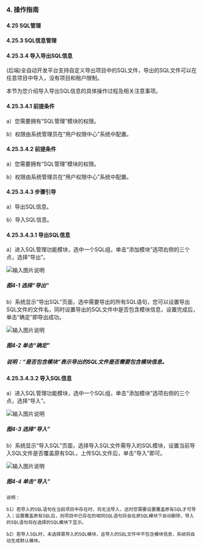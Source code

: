 ### 4. 操作指南

#### 4.25 SQL管理

#### 4.25.3 SQL信息管理

#### 4.25.3.4 导入导出SQL信息

(后端)全自动开发平台支持自定义导出项目中的SQL文件，导出的SQL文件可以在任意项目中导入，没有项目和租户限制。

本节为您介绍导入导出SQL信息的具体操作过程及相关注意事项。

#### 4.25.3.4.1 前提条件

a）您需要拥有“SQL管理”模块的权限。

b）权限由系统管理员在“用户权限中心”系统中配置。

#### 4.25.3.4.2 前提条件

a）您需要拥有“SQL管理”模块的权限。

b）权限由系统管理员在“用户权限中心”系统中配置。

#### 4.25.3.4.3 步骤引导

a）导出SQL信息。

b）导入SQL信息。

#### 4.25.3.4.3.1 导出SQL信息

a）进入SQL管理功能模块，选中一个SQL组，单击“添加模块”选项右侧的三个点，选择“导出”。

![输入图片说明](../../../../../images/SoFlu%EF%BC%88%E5%90%8E%E7%AB%AF%EF%BC%89%E5%BC%80%E5%8F%91%E5%B9%B3%E5%8F%B0/1.%20%E6%9C%80%E6%96%B0%E7%89%88%E6%9C%AC%20-%20%E6%9B%B4%E6%96%B0%E6%97%A5%E6%9C%9F%20-%202022.10.08/4.%20%E6%93%8D%E4%BD%9C%E6%8C%87%E5%8D%97/25.%20SQL%E7%AE%A1%E7%90%86/3.%20SQL%E4%BF%A1%E6%81%AF%E7%AE%A1%E7%90%86/4-1.png)

##### 图4-1 选择“导出”

b）系统显示“导出SQL”页面，选中需要导出的所有SQL语句，您可以设置导出SQL文件的文件名，同时设置导出的SQL文件中是否包含模块信息，设置完成后，单击“确定”即导出成功。

![输入图片说明](../../../../../images/SoFlu%EF%BC%88%E5%90%8E%E7%AB%AF%EF%BC%89%E5%BC%80%E5%8F%91%E5%B9%B3%E5%8F%B0/1.%20%E6%9C%80%E6%96%B0%E7%89%88%E6%9C%AC%20-%20%E6%9B%B4%E6%96%B0%E6%97%A5%E6%9C%9F%20-%202022.10.08/4.%20%E6%93%8D%E4%BD%9C%E6%8C%87%E5%8D%97/25.%20SQL%E7%AE%A1%E7%90%86/3.%20SQL%E4%BF%A1%E6%81%AF%E7%AE%A1%E7%90%86/4-2.png)

##### 图4-2 单击“确定”

##### 说明：“是否包含模块”表示导出的SQL文件是否需要包含模块信息。

#### 4.25.3.4.3.2 导入SQL信息

a）进入SQL管理功能模块，选中一个SQL组，单击“添加模块”选项右侧的三个点，选择“导入”。

![输入图片说明](../../../../../images/SoFlu%EF%BC%88%E5%90%8E%E7%AB%AF%EF%BC%89%E5%BC%80%E5%8F%91%E5%B9%B3%E5%8F%B0/1.%20%E6%9C%80%E6%96%B0%E7%89%88%E6%9C%AC%20-%20%E6%9B%B4%E6%96%B0%E6%97%A5%E6%9C%9F%20-%202022.10.08/4.%20%E6%93%8D%E4%BD%9C%E6%8C%87%E5%8D%97/25.%20SQL%E7%AE%A1%E7%90%86/3.%20SQL%E4%BF%A1%E6%81%AF%E7%AE%A1%E7%90%86/4-3.png)

##### 图4-3 选择“导入”

b）系统显示“导入SQL”页面，选择导入SQL文件需导入的SQL模块，设置当前导入SQL文件是否覆盖原有SQL，上传SQL文件后，单击“导入”即可。

![输入图片说明](../../../../../images/SoFlu%EF%BC%88%E5%90%8E%E7%AB%AF%EF%BC%89%E5%BC%80%E5%8F%91%E5%B9%B3%E5%8F%B0/1.%20%E6%9C%80%E6%96%B0%E7%89%88%E6%9C%AC%20-%20%E6%9B%B4%E6%96%B0%E6%97%A5%E6%9C%9F%20-%202022.10.08/4.%20%E6%93%8D%E4%BD%9C%E6%8C%87%E5%8D%97/25.%20SQL%E7%AE%A1%E7%90%86/3.%20SQL%E4%BF%A1%E6%81%AF%E7%AE%A1%E7%90%86/4-4.png)

##### 图4-4 单击“导入”

```
说明：

b1）若导入的SQL语句在当前项目中存在时，将无法导入，这时您需要设置覆盖原有SQL才可导入；设置覆盖原有SQL后，则项目中已存在的相同SQL语句将会在原SQL模块下自动删除，导入的SQL语句将在选择的SQL模块下显示。

b2）若导入SQL时，未选择需导入的SQL模块，且导入的SQL文件中不包含模块信息，系统将自动生成默认模块。
```
